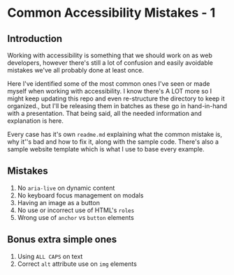 # Common Accessibility Mistakes - 1

## Introduction
Working with accessibility is something that we should work on as web developers, however there's still a lot of confusion and easily avoidable mistakes we've all probably done at least once.

Here I've identified some of the most common ones I've seen or made myself when working with accessibility. I know there's A LOT more so I might keep updating this repo and even re-structure the directory to keep it organized., but I'll be releasing them in batches as these go in hand-in-hand with a presentation. That being said, all the needed information and explanation is here.

Every case has it's own `readme.md` explaining what the common mistake is, why it''s bad and how to fix it, along with the sample code. There's also a sample website template which is what I use to base every example.

## Mistakes

1. No `aria-live` on dynamic content
1. No keyboard focus management on modals
1. Having an image as a button
1. No use or incorrect use of HTML's `roles`
1. Wrong use of `anchor` vs `button` elements
## Bonus extra simple ones

1. Using `ALL CAPS` on text
1. Correct `alt` attribute use on `img` elements
